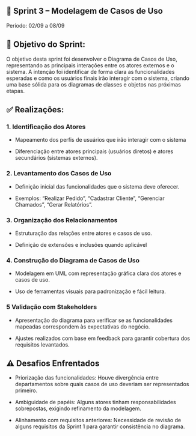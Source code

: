 ## 📌 Sprint 3 – Modelagem de Casos de Uso

Período: 02/09 a 08/09

## 🎯 Objetivo do Sprint:

O objetivo desta sprint foi desenvolver o Diagrama de Casos de Uso, representando as principais interações entre os atores externos e o sistema. A intenção foi identificar de forma clara as funcionalidades esperadas e como os usuários finais irão interagir com o sistema, criando uma base sólida para os diagramas de classes e objetos nas próximas etapas.

## ✅ Realizações:

### 1. Identificação dos Atores

- Mapeamento dos perfis de usuários que irão interagir com o sistema 

- Diferenciação entre atores principais (usuários diretos) e atores secundários (sistemas externos).

### 2. Levantamento dos Casos de Uso

- Definição inicial das funcionalidades que o sistema deve oferecer.

- Exemplos: “Realizar Pedido”, “Cadastrar Cliente”, “Gerenciar Chamados”, “Gerar Relatórios”.

### 3. Organização dos Relacionamentos

 - Estruturação das relações entre atores e casos de uso.

 - Definição de extensões e inclusões quando aplicável 

### 4. Construção do Diagrama de Casos de Uso

- Modelagem em UML com representação gráfica clara dos atores e casos de uso.

- Uso de ferramentas visuais para padronização e fácil leitura.

### 5 Validação com Stakeholders

 - Apresentação do diagrama para verificar se as funcionalidades mapeadas correspondem às expectativas do negócio.

 - Ajustes realizados com base em feedback para garantir cobertura dos requisitos levantados.

## ⚠️ Desafios Enfrentados

 - Priorização das funcionalidades: Houve divergência entre departamentos sobre quais casos de uso deveriam ser representados primeiro.

- Ambiguidade de papéis: Alguns atores tinham responsabilidades sobrepostas, exigindo refinamento da modelagem.

 - Alinhamento com requisitos anteriores: Necessidade de revisão de alguns requisitos da Sprint 1 para garantir consistência no diagrama.
